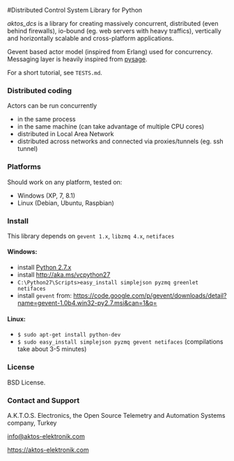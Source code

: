 #Distributed Control System Library for Python

*aktos_dcs* is a library for creating massively concurrent, distributed (even behind firewalls), io-bound (eg. web servers with heavy traffics), vertically and horizontally scalable and cross-platform applications. 

Gevent based actor model (inspired from Erlang) used for concurrency. Messaging layer is heavily inspired from [pysage](https://github.com/realtime-system/pysage).  

For a short tutorial, see `TESTS.md`. 

### Distributed coding

Actors can be run concurrently

* in the same process
* in the same machine (can take advantage of multiple CPU cores)
* distributed in Local Area Network
* distributed across networks and connected via proxies/tunnels (eg. ssh tunnel)

### Platforms

Should work on any platform, tested on:

* Windows (XP, 7, 8.1)
* Linux (Debian, Ubuntu, Raspbian)

### Install 

This library depends on `gevent 1.x`, `libzmq 4.x`, `netifaces`

#### Windows: 

* install [Python 2.7.x](https://www.python.org/downloads/release/python-279/)
* install http://aka.ms/vcpython27
* `C:\Python27\Scripts>easy_install simplejson pyzmq greenlet netifaces`
* install `gevent` from: https://code.google.com/p/gevent/downloads/detail?name=gevent-1.0b4.win32-py2.7.msi&can=1&q=

#### Linux:

* `$ sudo apt-get install python-dev`
* `$ sudo easy_install simplejson pyzmq gevent netifaces` (compilations take about 3-5 minutes)

### License

BSD License. 

### Contact and Support

A.K.T.O.S. Electronics, the Open Source Telemetry and Automation Systems company, Turkey

info@aktos-elektronik.com

https://aktos-elektronik.com

